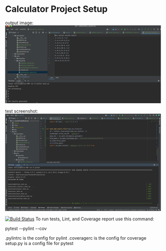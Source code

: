 # Calculator Project Setup
output image:
![](images/output.png)

test screenshot:
![](images/test_screenshot.png)

[![Build Status](https://app.travis-ci.com/AnnuAnnaJoy/calcDivideByZero.svg?branch=calcRefactor)](https://app.travis-ci.com/AnnuAnnaJoy/calcDivideByZero)
To run tests, Lint, and Coverage report use this command:

pytest  --pylint --cov

.pylintrc is the config for pylint
.coveragerc is the config for coverage
setup.py is a config file for pytest
